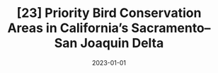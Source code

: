 ---
title: "[23] Priority Bird Conservation Areas in California’s Sacramento–San Joaquin Delta"
collection: publications
permalink: /publication/2023-PriorityBirdConservationAreas
date: 2023-01-01
venue: 'San Francisco Estuary and Watershed Science'
citation: "Dybala KE, Sesser K, Reiter ME, Shuford WD, Golet GH, Hickey C, Gardali T (In press) Priority Bird Conservation Areas in California’s Sacramento–San Joaquin Delta. <i>San Francisco Estuary and Watershed Science</i>"
---